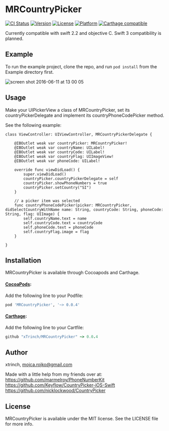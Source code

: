# MRCountryPicker

[![CI Status](http://img.shields.io/travis/xtrinch/MRCountryPicker.svg?style=flat)](https://travis-ci.org/xtrinch/MRCountryPicker)
[![Version](https://img.shields.io/cocoapods/v/MRCountryPicker.svg?style=flat)](http://cocoapods.org/pods/MRCountryPicker)
[![License](https://img.shields.io/cocoapods/l/MRCountryPicker.svg?style=flat)](http://cocoapods.org/pods/MRCountryPicker)
[![Platform](https://img.shields.io/cocoapods/p/MRCountryPicker.svg?style=flat)](http://cocoapods.org/pods/MRCountryPicker)
[![Carthage compatible](https://img.shields.io/badge/Carthage-compatible-4BC51D.svg?style=flat)](https://github.com/Carthage/Carthage)

Currently compatible with swift 2.2 and objective C. Swift 3 compatibility is planned.

## Example

To run the example project, clone the repo, and run `pod install` from the Example directory first.

![screen shot 2016-06-11 at 13 00 05](https://cloud.githubusercontent.com/assets/7256491/15984684/7930c73e-2fd4-11e6-83b8-91d522674a0c.png)

## Usage

Make your UIPickerView a class of MRCountryPicker, set its countryPickerDelegate and implement its countryPhoneCodePicker method.

See the following example: 

```
class ViewController: UIViewController, MRCountryPickerDelegate {

    @IBOutlet weak var countryPicker: MRCountryPicker!
    @IBOutlet weak var countryName: UILabel!
    @IBOutlet weak var countryCode: UILabel!
    @IBOutlet weak var countryFlag: UIImageView!
    @IBOutlet weak var phoneCode: UILabel!
    
    override func viewDidLoad() {
        super.viewDidLoad()
        countryPicker.countryPickerDelegate = self
        countryPicker.showPhoneNumbers = true
        countryPicker.setCountry("SI")
    }
    
    // a picker item was selected
    func countryPhoneCodePicker(picker: MRCountryPicker, didSelectCountryWithName name: String, countryCode: String, phoneCode: String, flag: UIImage) {
        self.countryName.text = name
        self.countryCode.text = countryCode
        self.phoneCode.text = phoneCode
        self.countryFlag.image = flag
    }

}
```

## Installation

MRCountryPicker is available through Cocoapods and Carthage.

#### [CocoaPods](http://cocoapods.org):
Add the following line to your Podfile:

```ruby
pod 'MRCountryPicker', '~> 0.0.4'
```

#### [Carthage](https://github.com/Carthage/Carthage):
Add the following line to your Cartfile:

```ruby
github "xTrinch/MRCountryPicker" ~> 0.0.4
```

## Author

xtrinch, mojca.rojko@gmail.com

Made with a little help from my friends over at:  
https://github.com/marmelroy/PhoneNumberKit  
https://github.com/Keyflow/CountryPicker-iOS-Swift  
https://github.com/nicklockwood/CountryPicker

## License

MRCountryPicker is available under the MIT license. See the LICENSE file for more info.
